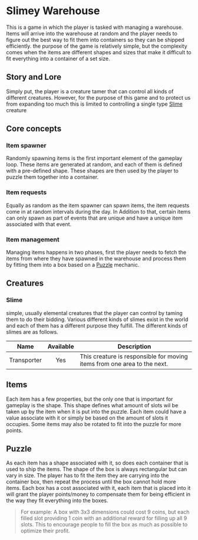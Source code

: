 # Slimey Warehouse
This is a game in which the player is tasked with managing a warehouse. Items will arrive into the warehouse at random and the player needs to figure out the best way to fit them into containers so they can be shipped efficiently. the purpose of the game is relatively simple, but the complexity comes when the items are different shapes and sizes that make it difficult to fit everything into a container of a set size.

## Story and Lore
Simply put, the player is a creature tamer that can control all kinds of different creatures. However, for the purpose of this game and to protect us from expanding too much this is limited to controlling a single type [Slime](#slime) creature

## Core concepts
### Item spawner
Randomly spawning items is the first important element of the gameplay loop. These items are generated at random, and each of them is defined with a pre-defined shape. These shapes are then used by the player to puzzle them together into a container.

### Item requests
Equally as random as the item spawner can spawn items, the item requests come in at random intervals during the day. In Addition to that, certain items can only spawn as part of events that are unique and have a unique item associated with that event.

### Item management
Managing items happens in two phases, first the player needs to fetch the items from where they have spawned in the warehouse and process them by fitting them into a box based on a [Puzzle](#puzzle) mechanic.

## Creatures
### Slime
simple, usually elemental creatures that the player can control by taming them to do their bidding. Various different kinds of slimes exist in the world and each of them has a different purpose they fulfill. The different kinds of slimes are as follows.

|Name|Available|Description|
|----|:----:|----|
|Transporter|Yes|This creature is responsible for moving items from one area to the next.

## Items
Each item has a few properties, but the only one that is important for gameplay is the shape. This shape defines what amount of slots wil be taken up by the item when it is put into the puzzle. Each item could have a value associate with it or simply be based on the amount of slots it occupies. Some items may also be rotated to fit into the puzzle for more points.

## Puzzle
As each item has a shape associated with it, so does each container that is used to ship the items. The shape of the box is always rectangular but can vary in size. The player has to fit the item they are carrying into the container box, then repeat the process until the box cannot hold more items. Each box has a cost associated with it, each item that is placed into it will grant the player points/money to compensate them for being efficient in the way they fit everything into the boxes. 

> For example: A box with 3x3 dimensions could cost 9 coins, but each filled slot providing 1 coin with an additional reward for filling up all 9 slots. This to encourage people to fill the box as much as possible to optimize their profit.